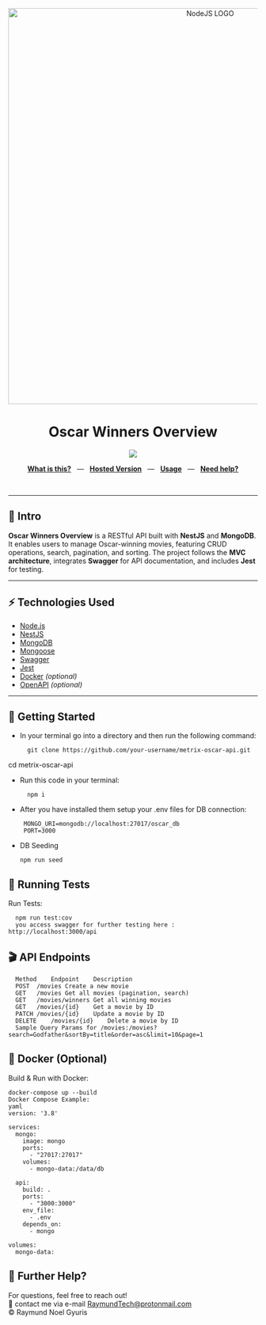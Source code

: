 <div align="center">
  <img src="https://bs-uploads.toptal.io/blackfish-uploads/components/seo/content/og_image_file/og_image/777184/secure-rest-api-in-nodejs-18f43b3033c239da5d2525cfd9fdc98f.png" alt="NodeJS LOGO" width=800 />
  <p></p>
  <h1>Oscar Winners Overview</h1>
  <p></p>
  <sup>
    <a href="https://github.com/your-username/oscar-winners-backend/actions">
      <img src="https://github.com/your-username/oscar-winners-backend/actions/workflows/actions.yml/badge.svg" />
    </a>
  </sup>
  <br />
  <p align="center">
    <a href="#-intro"><b>What is this?</b></a>
    &nbsp;&nbsp;&mdash;&nbsp;&nbsp;
    <a href="https://your-deployment-link.com/api"><b>Hosted Version</b></a>
    &nbsp;&nbsp;&mdash;&nbsp;&nbsp;
    <a href="#-getting-started"><b>Usage</b></a>
    &nbsp;&nbsp;&mdash;&nbsp;&nbsp;
    <a href="#-further-help"><b>Need help?</b></a>
  </p>
  <br />
</div>

---

## 👋 Intro

**Oscar Winners Overview** is a RESTful API built with **NestJS** and **MongoDB**. It enables users to manage Oscar-winning movies, featuring CRUD operations, search, pagination, and sorting. The project follows the **MVC architecture**, integrates **Swagger** for API documentation, and includes **Jest** for testing.

---

## ⚡ Technologies Used

- [Node.js](https://nodejs.org/)  
- [NestJS](https://nestjs.com/)  
- [MongoDB](https://www.mongodb.com/)  
- [Mongoose](https://mongoosejs.com/)  
- [Swagger](https://swagger.io/)  
- [Jest](https://jestjs.io/)  
- [Docker](https://www.docker.com/) *(optional)*  
- [OpenAPI](https://www.openapis.org/) *(optional)*  

---

## 🚀 Getting Started

- In your terminal go into a directory and then run the following command:

        git clone https://github.com/your-username/metrix-oscar-api.git
cd metrix-oscar-api

- Run this code in your terminal:

        npm i

- After you have installed them setup your .env files for DB connection:

       MONGO_URI=mongodb://localhost:27017/oscar_db
       PORT=3000
- DB Seeding 

      npm run seed
## 🧪 Running Tests
Run Tests:

      npm run test:cov
      you access swagger for further testing here : http://localhost:3000/api

## 🎬 API Endpoints
      Method	Endpoint	Description
      POST	/movies	Create a new movie
      GET	/movies	Get all movies (pagination, search)
      GET	/movies/winners	Get all winning movies
      GET	/movies/{id}	Get a movie by ID
      PATCH	/movies/{id}	Update a movie by ID
      DELETE	/movies/{id}	Delete a movie by ID
      Sample Query Params for /movies:/movies?search=Godfather&sortBy=title&order=asc&limit=10&page=1
## 🐳 Docker (Optional)
Build & Run with Docker:

    docker-compose up --build
    Docker Compose Example:
    yaml
    version: '3.8'
    
    services:
      mongo:
        image: mongo
        ports:
          - "27017:27017"
        volumes:
          - mongo-data:/data/db
    
      api:
        build: .
        ports:
          - "3000:3000"
        env_file:
          - .env
        depends_on:
          - mongo
    
    volumes:
      mongo-data:
## 👊 Further Help?
For questions, feel free to reach out!  <br />
📧 contact me via e-mail RaymundTech@protonmail.com <br/>
© Raymund Noel Gyuris <br />

<br />
